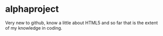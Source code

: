 # alphaproject

Very new to github, know a little about HTML5 and so far that is the extent of my knowledge in coding.
